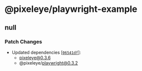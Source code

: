 # @pixeleye/playwright-example

## null

### Patch Changes

- Updated dependencies [[`06541df`](https://github.com/pixeleye-io/pixeleye/commit/06541df7a7baaa09712174aa8116a6d52f9249f5)]:
  - pixeleye@0.3.6
  - @pixeleye/playwright@0.3.2
